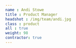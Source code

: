 ```yaml
---
name : Andi Stowe
title : Product Manager
headshot : /img/team/andi.jpg
class : product
all : true
weight: 98
contractor: true
---
```

